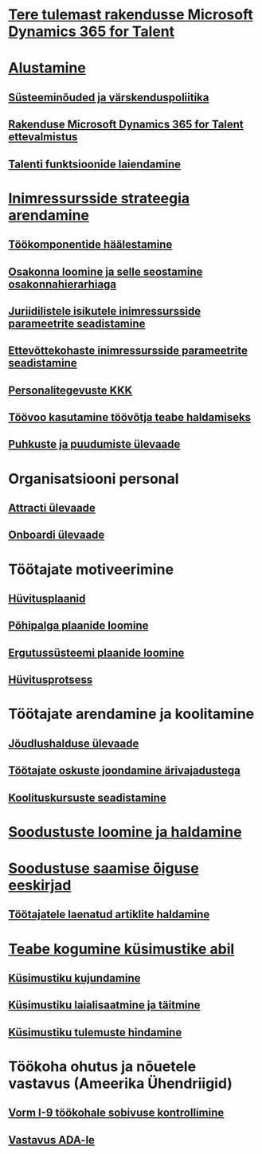 # [Tere tulemast rakendusse Microsoft Dynamics 365 for Talent](index.md)

# [Alustamine](talent-get-started.md)
## [Süsteeminõuded ja värskenduspoliitika](talent-versions-update-policy.md)
## [Rakenduse Microsoft Dynamics 365 for Talent ettevalmistus](provisioning-talent.md)
## [Talenti funktsioonide laiendamine](extend-talent-functionality.md)

# [Inimressursside strateegia arendamine](departments-jobs-positions.md)
## [Töökomponentide häälestamine](create-job.md)
## [Osakonna loomine ja selle seostamine osakonnahierarhiaga](create-department-add-department-hierarchy.md)
## [Juriidilistele isikutele inimressursside parameetrite seadistamine](set-up-hr-parameters-across-legal-entities.md)
## [Ettevõttekohaste inimressursside parameetrite seadistamine](set-up-company-specific-hr-parameters.md)
## [Personalitegevuste KKK](personnel-actions-faq.md)
## [Töövoo kasutamine töövõtja teabe haldamiseks](workflow-manage-employee-information.md)
## [Puhkuste ja puudumiste ülevaade](leave-absence-overview.md)

# Organisatsiooni personal
## [Attracti ülevaade](attract-overview.md) 
## [Onboardi ülevaade](create-onboarding-experience.md)

# Töötajate motiveerimine
## [Hüvitusplaanid](compensation-plans.md)
## [Põhipalga plaanide loomine](create-fixed-compensation-plans.md)
## [Ergutussüsteemi plaanide loomine](create-variable-compensation-plans.md)
## [Hüvitusprotsess](process-compensation.md)

# Töötajate arendamine ja koolitamine
## [Jõudlushalduse ülevaade](performance-management-overview.md)
## [Töötajate oskuste joondamine ärivajadustega](skills.md)
## [Koolituskursuste seadistamine](courses.md)

# [Soodustuste loomine ja haldamine](manage-benefit-program.md)
# [Soodustuse saamise õiguse eeskirjad](benefit-eligibility-policies.md)
## [Töötajatele laenatud artiklite haldamine](loan-items.md)

# [Teabe kogumine küsimustike abil](questionnaires.md)
## [Küsimustiku kujundamine](design-questionnaires.md)
## [Küsimustiku laialisaatmine ja täitmine](distribute-questionnaires.md)
## [Küsimustiku tulemuste hindamine](evaluate-questionnaire-results.md)

# Töökoha ohutus ja nõuetele vastavus (Ameerika Ühendriigid)
## [Vorm I-9 töökohale sobivuse kontrollimine](../fin-and-ops/hr/localizations/noam-usa-form-i-9-verification.md)
## [Vastavus ADA-le](../fin-and-ops/hr/localizations/noam-usa-comply-ada.md)

